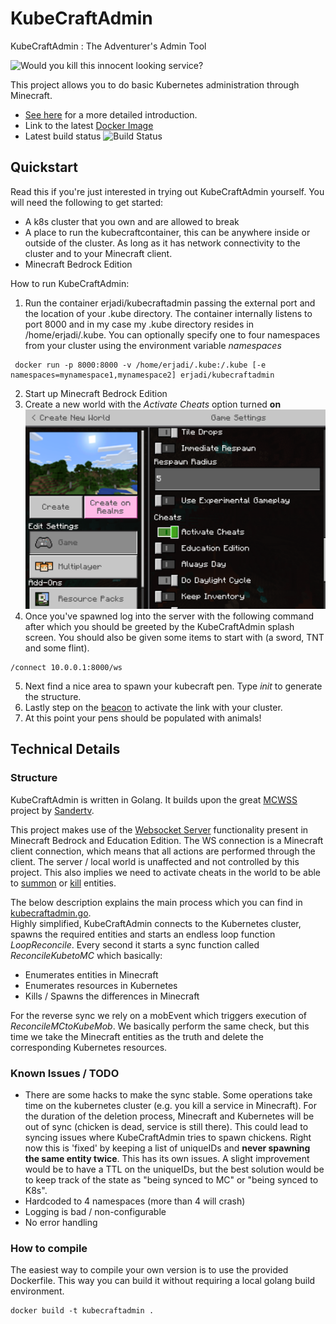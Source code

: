 # KubeCraftAdmin
KubeCraftAdmin : The Adventurer's Admin Tool

![Would you kill this innocent looking service?](https://miro.medium.com/max/700/1*U4MfxStrHa41MUywGgT8ZQ.png)

This project allows you to do basic Kubernetes administration through Minecraft.
- [See here](https://medium.com/@eric.jadi/minecraft-as-a-k8s-admin-tool-cf16f890de42) for a more detailed introduction.
- Link to the latest [Docker Image](https://hub.docker.com/repository/registry-1.docker.io/erjadi/kubecraftadmin)
- Latest build status ![Build Status](https://dev.azure.com/ericjadi/KubeCraftAdmin%20-%20Pipelines/_apis/build/status/erjadi.kubecraftadmin?branchName=main)

## Quickstart  

Read this if you're just interested in trying out KubeCraftAdmin yourself.
You will need the following to get started:

- A k8s cluster that you own and are allowed to break
- A place to run the kubecraftcontainer, this can be anywhere inside or outside of the cluster. As long as it has network connectivity to the cluster and to your Minecraft client.
- Minecraft Bedrock Edition

How to run KubeCraftAdmin:

1. Run the container erjadi/kubecraftadmin passing the external port and the location of your .kube directory. The container internally listens to port 8000 and in my case my .kube directory resides in /home/erjadi/.kube. You can optionally specify one to four namespaces from your cluster using the environment variable *namespaces*
```
 docker run -p 8000:8000 -v /home/erjadi/.kube:/.kube [-e namespaces=mynamespace1,mynamespace2] erjadi/kubecraftadmin
```
2. Start up Minecraft Bedrock Edition
3. Create a new world with the *Activate Cheats* option turned **on**
 ![Activate Cheats](/img/cheats.png)
4. Once you've spawned log into the server with the following command after which you should be greeted by the KubeCraftAdmin splash screen. You should also be given some items to start with (a sword, TNT and some flint).
```
/connect 10.0.0.1:8000/ws
```
5. Next find a nice area to spawn your kubecraft pen. Type *init* to generate the structure.
6. Lastly step on the [beacon](https://minecraft.gamepedia.com/Beacon) to activate the link with your cluster.
7. At this point your pens should be populated with animals!

## Technical Details

### Structure

KubeCraftAdmin is written in Golang. It builds upon the great [MCWSS](https://github.com/Sandertv/mcwss) project by [Sandertv](https://github.com/Sandertv).

This project makes use of the [Websocket Server](https://minecraft.gamepedia.com/Commands/wsserver) functionality present in Minecraft Bedrock and Education Edition. The WS connection is a Minecraft client connection, which means that all actions are performed through the client. The server / local world is unaffected and not controlled by this project. This also implies we need to activate cheats in the world to be able to [summon](https://minecraft.gamepedia.com/Commands/summon) or [kill](https://minecraft.gamepedia.com/Commands/kill) entities.

The below description explains the main process which you can find in [kubecraftadmin.go](/src/app/kubecraftadmin.go).  
Highly simplified, KubeCraftAdmin connects to the Kubernetes cluster, spawns the required entities and starts an endless loop function *LoopReconcile*. Every second it starts a sync function called *ReconcileKubetoMC* which basically:

- Enumerates entities in Minecraft
- Enumerates resources in Kubernetes
- Kills / Spawns the differences in Minecraft

For the reverse sync we rely on a mobEvent which triggers execution of *ReconcileMCtoKubeMob*.
We basically perform the same check, but this time we take the Minecraft entities as the truth and delete the corresponding Kubernetes resources.

### Known Issues / TODO

- There are some hacks to make the sync stable. Some operations take time on the kubernetes cluster (e.g. you kill a service in Minecraft). For the duration of the deletion process, Minecraft and Kubernetes will be out of sync (chicken is dead, service is still there). This could lead to syncing issues where KubeCraftAdmin tries to spawn chickens. Right now this is 'fixed' by keeping a list of uniqueIDs and **never spawning the same entity twice**. This has its own issues. A slight improvement would be to have a TTL on the uniqueIDs, but the best solution would be to keep track of the state as "being synced to MC" or "being synced to K8s".  
- Hardcoded to 4 namespaces (more than 4 will crash)
- Logging is bad / non-configurable
- No error handling

### How to compile

The easiest way to compile your own version is to use the provided Dockerfile.
This way you can build it without requiring a local golang build environment.

```
docker build -t kubecraftadmin .
```

